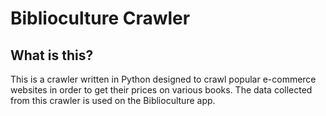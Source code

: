# Biblioculture Crawler

## What is this?
This is a crawler written in Python designed to crawl popular e-commerce websites
in order to get their prices on various books. The data collected from this crawler
is used on the Biblioculture app.
